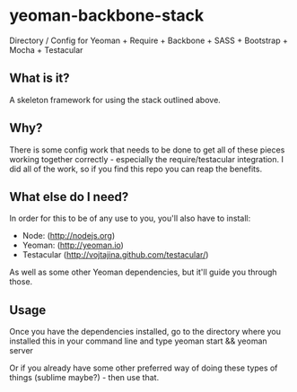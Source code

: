 yeoman-backbone-stack
=====================

Directory / Config for Yeoman + Require + Backbone + SASS + Bootstrap + Mocha + Testacular

What is it?
--------------

A skeleton framework for using the stack outlined above. 

Why?
-------------
There is some config work that needs to be done to get all of these pieces working together correctly - especially the require/testacular integration. I did all of the work, so if you find this repo you can reap the benefits.

What else do I need?
-----------
In order for this to be of any use to you, you'll also have to install:

+ Node: (http://nodejs.org)
+ Yeoman: (http://yeoman.io)
+ Testacular (http://vojtajina.github.com/testacular/)

As well as some other Yeoman dependencies, but it'll guide you through those.

Usage
-------
Once you have the dependencies installed, go to the directory where you installed this in your command line and type yeoman start && yeoman server

Or if you already have some other preferred way of doing these types of things (sublime maybe?) - then use that.


